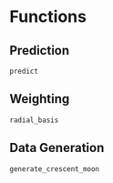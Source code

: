 # Functions

## Prediction

```@docs
predict
```

## Weighting
```@docs
radial_basis
```

## Data Generation

```@docs
generate_crescent_moon
```